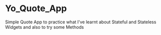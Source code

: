 
# Yo_Quote_App
Simple Quote App to practice what I've learnt about Stateful and Stateless Widgets and also to try some Methods

